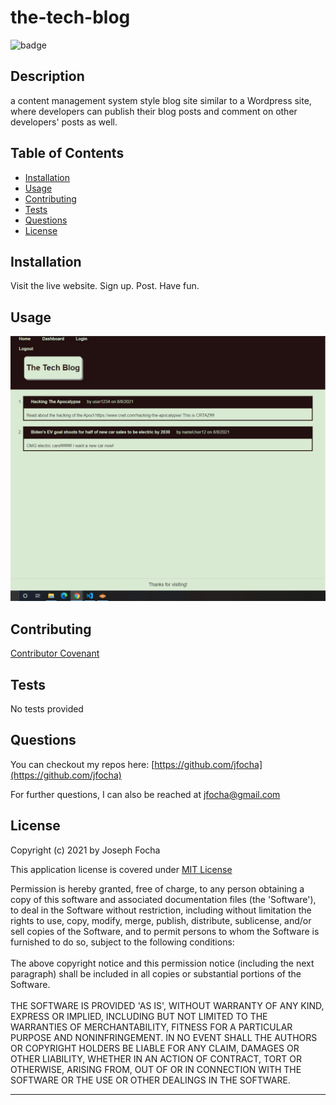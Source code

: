 # the-tech-blog

  ![badge](https://img.shields.io/badge/license-MIT%20License-green)

  ## Description 
  
  a content management system style blog site similar to a Wordpress site, where developers can publish their blog posts and comment on other developers' posts as well.
  

  ## Table of Contents
  
  * [Installation](#installation)
  * [Usage](#usage)
  * [Contributing](#Contributing)
  * [Tests](#tests)
  * [Questions](#questions)
  * [License](#license)
  
  
  ## Installation
  
  Visit the live website. Sign up. Post. Have fun.
  
  
  ## Usage 
  
  ![screenshot](screenshot.png)
  
  
  ## Contributing

  
  
  [Contributor Covenant](https://www.contributor-covenant.org/version/2/0/code_of_conduct/)


  ## Tests
  
  No tests provided


  ## Questions

  You can checkout my repos here: [https://github.com/jfocha](https://github.com/jfocha)

  For further questions, I can also be reached at jfocha@gmail.com


  ## License
  
  Copyright (c) 2021 by Joseph Focha

  This application license is covered under [MIT License](https://choosealicense.com/licenses/mit/)
  
  Permission is hereby granted, free of charge, to any person obtaining a copy of this software and associated documentation files (the 'Software'), to deal in the Software without restriction, including without limitation the rights to use, copy, modify, merge, publish, distribute, sublicense, and/or sell copies of the Software, and to permit persons to whom the Software is furnished to do so, subject to the following conditions: <br /> <br /> The above copyright notice and this permission notice (including the next paragraph) shall be included in all copies or substantial portions of the Software. <br /> <br /> THE SOFTWARE IS PROVIDED 'AS IS', WITHOUT WARRANTY OF ANY KIND, EXPRESS OR IMPLIED, INCLUDING BUT NOT LIMITED TO THE WARRANTIES OF MERCHANTABILITY, FITNESS FOR A PARTICULAR PURPOSE AND NONINFRINGEMENT. IN NO EVENT SHALL THE AUTHORS OR COPYRIGHT HOLDERS BE LIABLE FOR ANY CLAIM, DAMAGES OR OTHER LIABILITY, WHETHER IN AN ACTION OF CONTRACT, TORT OR OTHERWISE, ARISING FROM, OUT OF OR IN CONNECTION WITH THE SOFTWARE OR THE USE OR OTHER DEALINGS IN THE SOFTWARE.
  
  ---

  
